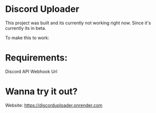 # Discord Uploader

This project was built and its currently not working right now. Since it's currently its in beta.

To make this to work:

# Requirements:

Discord API Webhook Url


# Wanna try it out? 

Website: https://discorduploader.onrender.com
